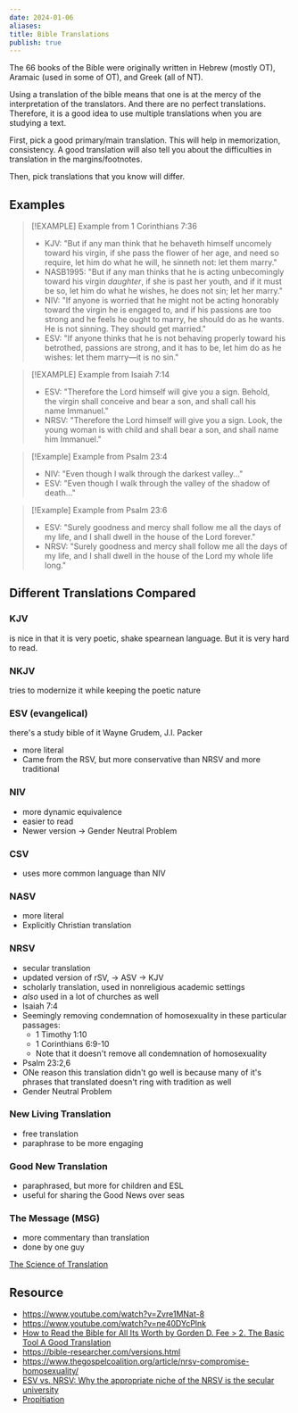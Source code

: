 ```yaml
---
date: 2024-01-06
aliases: 
title: Bible Translations
publish: true
---
```


The 66 books of the Bible were originally written in Hebrew (mostly OT), Aramaic (used in some of OT), and Greek (all of NT).

Using a translation of the bible means that one is at the mercy of the interpretation of the translators. And there are no perfect translations. Therefore, it is a good idea to use multiple translations when you are studying a text.

First, pick a good primary/main translation. This will help in memorization, consistency. A good translation will also tell you about the difficulties in translation in the margins/footnotes.

Then, pick translations that you know will differ.

## Examples
> [!EXAMPLE] Example from 1 Corinthians 7:36
> * KJV: "But if any man think that he behaveth himself uncomely toward his virgin, if she pass the flower of her age, and need so require, let him do what he will, he sinneth not: let them marry."
> * NASB1995: "But if any man thinks that he is acting unbecomingly toward his virgin _daughter_, if she is past her youth, and if it must be so, let him do what he wishes, he does not sin; let her marry."
> * NIV: "If anyone is worried that he might not be acting honorably toward the virgin he is engaged to, and if his passions are too strong and he feels he ought to marry, he should do as he wants. He is not sinning. They should get married."
> * ESV: "If anyone thinks that he is not behaving properly toward his betrothed, passions are strong, and it has to be, let him do as he wishes: let them marry—it is no sin."

> [!EXAMPLE] Example from Isaiah 7:14
> - ESV: "Therefore the Lord himself will give you a sign. Behold, the virgin shall conceive and bear a son, and shall call his name Immanuel."
> - NRSV: "Therefore the Lord himself will give you a sign. Look, the young woman is with child and shall bear a son, and shall name him Immanuel."

> [!Example] Example from Psalm 23:4
> - NIV: "Even though I walk through the darkest valley..."
> - ESV: "Even though I walk through the valley of the shadow of death..."

> [!Example] Example from Psalm 23:6
> - ESV: "Surely goodness and mercy shall follow me all the days of my life, and I shall dwell in the house of the Lord forever."
> - NRSV: "Surely goodness and mercy shall follow me all the days of my life, and I shall dwell in the house of the Lord my whole life long."

## Different Translations Compared
### KJV
is nice in that it is very poetic, shake spearnean language. But it is very hard to read.

### NKJV
tries to modernize it while keeping the poetic nature

### ESV (evangelical)
there's a study bible of it
Wayne Grudem, J.I. Packer
- more literal
- Came from the RSV, but more conservative than NRSV and more traditional

### NIV
- more dynamic equivalence
- easier to read
- Newer version -> Gender Neutral Problem

### CSV
- uses more common language than NIV

### NASV
- more literal
- Explicitly Christian translation

### NRSV
- secular translation
- updated version of rSV, -> ASV -> KJV
- scholarly translation, used in nonreligious academic settings
- *also* used in a lot of churches as well
- Isaiah 7:4
- Seemingly removing condemnation of homosexuality in these particular passages:
	- 1 Timothy 1:10
	- 1 Corinthians 6:9-10
	- Note that it doesn't remove all condemnation of homosexuality
- Psalm 23:2,6
- ONe reason this translation didn't go well is because many of it's phrases that translated doesn't ring with tradition as well
- Gender Neutral Problem

### New Living Translation
- free translation
- paraphrase to be more engaging

### Good New Translation
- paraphrased, but more for children and ESL
- useful for sharing the Good News over seas

### The Message (MSG)
- more commentary than translation
- done by one guy

[The Science of Translation](./The%20Science%20of%20Translation.md)


## Resource 
- https://www.youtube.com/watch?v=Zvre1MNat-8
- https://www.youtube.com/watch?v=ne40DYcPlnk
- [How to Read the Bible for All Its Worth by Gorden D. Fee > 2. The Basic Tool A Good Translation](./How%20to%20Read%20the%20Bible%20for%20All%20Its%20Worth%20by%20Gorden%20D.%20Fee.md#2.%20The%20Basic%20Tool%20A%20Good%20Translation)
- https://bible-researcher.com/versions.html
- https://www.thegospelcoalition.org/article/nrsv-compromise-homosexuality/
- [ESV vs. NRSV: Why the appropriate niche of the NRSV is the secular university](https://ancienthebrewpoetry.typepad.com/ancient_hebrew_poetry/2009/06/esv-vs-nrsv-why-the-appropriate-niche-of-the-nrsv-is-the-secular-university.html)
- [Propitiation](https://www.namb.net/resource/words-matter-propitiation/)